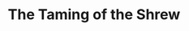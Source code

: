 ---
title: The Taming of the Shrew
year: 1964
opening_date: 1964-02-28
closing_date: 1964-03-07
layout: productions
image:
image_caption:
image_credit:
playbill:
category:
Theatre: Theatre Jacksonville
Venue: Little Theatre
cast:
  Baptista: Bill Harriman
  Katharina: Ronnie Rosebaum
  Bianca: Ellin Black
  Vincentio: Ed Heist, Jr.
  Lucentio: David Lang
  Petruchio: Harold Bergman
  Gremio: Roby Robson
  Hortensio: Allen Glenn
  Tranio: Roger Smith
  Biondello: Ernest Goldsmith
  Grumio: Ed Poole
  Curtis: John Skye
  Nathaniel: Marshall Nazworth
  Philip: Bruce Purcell
  Joseph: Mike Zadoff
  Nicholas: Thom Baxter
  A Pedant: Marshall Grauer
  A Tailor: M. F. Thornhill
  A Card Boy: Diana Schuh
  A Widow: Beverly Fink
  Guest: 
    - Rosalie Bergman
    - Charlotte Smotherman
    - Arlene Shainbrown
    - Carolyn Lieder
    - John Skye
    - Marshall Nazworth
    - Bruce Purcell
    - Mike Zadoff
    - Thom Baxter
crew:
  Director: George Ballis
  Technical Director: Chase Ambler
  Set Designer: Robert Agnew
  Stage Manager: 
    - A. Ira Fink
    - Terry McIntyre
  Assistant Stage Manager: Peggy Miller
  Lighting: 
    - Peggy Miller
    - Chase Ambler
  Sound: 
    - Wenonah Wells
    - Pete House
  Properties: 
    - Galdys M. Dale
    - Edythe Price
    - Connie Ambler
    - Esther Barnes
    - Helen Cochran
    - Carolyn Lieder
    - Ed Poole
    - Jane Thompson
    - Mary Frances Thornhill
    - Ruth Glezen
  Make-up: 
    - Thelma Baker
    - Gussie Byrd
    - Gertrude Moller
    - Rosalie Bergman
    - Marion Conner
    - Ellen Black
  Set Crew: 
    - Frank Ridge
    - Ernest Goldsmith
    - Peggy Miller
    - Marshall Nazworth
    - Gladys Dale
    - Ruth Glezen
    - Gwyda Agnew
    - Ed Clarmont
    - Dixie Cohen
    - Jill Bergman
    - Connie Ambler
    - John Skye
    - Bob Schuh
    - John Wolters
    - Charlotte Smotherman
    - Buddy Marshall
    - Tim McManus
    - Diana Schuh
    - Elizabeth Bell
    - Al Koebrick
external_links:
---